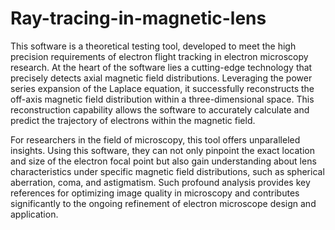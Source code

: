 # Ray-tracing-in-magnetic-lens

This software is a theoretical testing tool, developed to meet the high precision requirements of electron flight tracking in electron microscopy research. At the heart of the software lies a cutting-edge technology that precisely detects axial magnetic field distributions. Leveraging the power series expansion of the Laplace equation, it successfully reconstructs the off-axis magnetic field distribution within a three-dimensional space. This reconstruction capability allows the software to accurately calculate and predict the trajectory of electrons within the magnetic field.

For researchers in the field of microscopy, this tool offers unparalleled insights. Using this software, they can not only pinpoint the exact location and size of the electron focal point but also gain understanding about lens characteristics under specific magnetic field distributions, such as spherical aberration, coma, and astigmatism. Such profound analysis provides key references for optimizing image quality in microscopy and contributes significantly to the ongoing refinement of electron microscope design and application.
